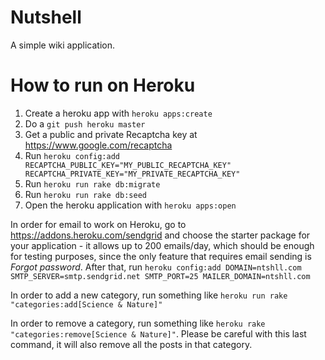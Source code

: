 Nutshell
========

A simple wiki application.

How to run on Heroku
====================

1. Create a heroku app with `heroku apps:create`
2. Do a `git push heroku master`
3. Get a public and private Recaptcha key at https://www.google.com/recaptcha
4. Run `heroku config:add RECAPTCHA_PUBLIC_KEY="MY_PUBLIC_RECAPTCHA_KEY" RECAPTCHA_PRIVATE_KEY="MY_PRIVATE_RECAPTCHA_KEY"`
5. Run `heroku run rake db:migrate`
6. Run `heroku run rake db:seed`
7. Open the heroku application with `heroku apps:open`

In order for email to work on Heroku, go to https://addons.heroku.com/sendgrid
and choose the starter package for your application - it allows up to 200 emails/day,
which should be enough for testing purposes, since the only feature that
requires email sending is *Forgot password*.
After that, run `heroku config:add DOMAIN=ntshll.com SMTP_SERVER=smtp.sendgrid.net SMTP_PORT=25 MAILER_DOMAIN=ntshll.com`

In order to add a new category, run something like
`heroku run rake "categories:add[Science & Nature]"`

In order to remove a category, run something like
`heroku rake "categories:remove[Science & Nature]"`. Please be careful with this last command, it will also remove all the posts in that category.
